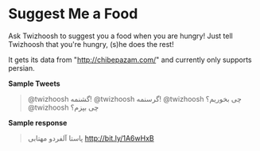 <!-- ignore -->
# Suggest Me a Food
Ask Twizhoosh to suggest you a food when you are hungry! Just tell Twizhoosh that you're hungry, (s)he does the rest!

<!-- more -->
It gets its data from "http://chibepazam.com/" and currently only supports persian.

**Sample Tweets**
> @twizhoosh گشنمه!
> @twizhoosh گرسنمه!
> @twizhoosh چی بخوریم؟
> @twizhoosh چی بپزم؟

**Sample response**
>  پاستا آلفردو مهتابی http://bit.ly/1A6wHxB


